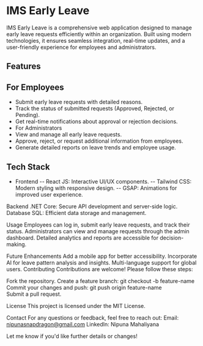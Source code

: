 # IMS Early Leave
IMS Early Leave is a comprehensive web application designed to manage early leave requests efficiently within an organization. Built using modern technologies, it ensures seamless integration, real-time updates, and a user-friendly experience for employees and administrators.

## Features
## For Employees
- Submit early leave requests with detailed reasons.
- Track the status of submitted requests (Approved, Rejected, or Pending).
- Get real-time notifications about approval or rejection decisions.
- For Administrators
- View and manage all early leave requests.
- Approve, reject, or request additional information from employees.
- Generate detailed reports on leave trends and employee usage.
  
## Tech Stack
- Frontend
-- React JS: Interactive UI/UX components.
-- Tailwind CSS: Modern styling with responsive design.
-- GSAP: Animations for improved user experience.
  
Backend
.NET Core: Secure API development and server-side logic.
Database
SQL: Efficient data storage and management.

Usage
Employees can log in, submit early leave requests, and track their status.
Administrators can view and manage requests through the admin dashboard.
Detailed analytics and reports are accessible for decision-making.

Future Enhancements
Add a mobile app for better accessibility.
Incorporate AI for leave pattern analysis and insights.
Multi-language support for global users.
Contributing
Contributions are welcome! Please follow these steps:

Fork the repository.
Create a feature branch:
git checkout -b feature-name  
Commit your changes and push:
git push origin feature-name  
Submit a pull request.

License
This project is licensed under the MIT License.

Contact
For any questions or feedback, feel free to reach out:
Email: nipunasnapdragon@gmail.com
LinkedIn: Nipuna Mahaliyana

Let me know if you'd like further details or changes!
